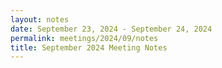 ```yaml
---
layout: notes
date: September 23, 2024 - September 24, 2024
permalink: meetings/2024/09/notes
title: September 2024 Meeting Notes
---
```


